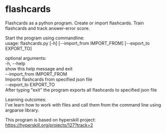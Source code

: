# flashcards
Flashcards as a python program. Create or import flashcards. Train flashcards and track answer-error score.


Start the program using commandline:  
 usage: flashcards.py [-h] [--import_from IMPORT_FROM] [--export_to EXPORT_TO]  
  
optional arguments:  
  -h, --help            
  show this help message and exit  
  --import_from IMPORT_FROM  
                        Imports flashcards from specified json file  
  --export_to EXPORT_TO  
                        After typing "exit" the program exports all flashcards to specified json file  


Learning outcomes:  
I've learn how to work with files and call them from the command line using argparse library.  
  
This program is based on hyperskill project: https://hyperskill.org/projects/127?track=2  
